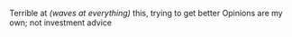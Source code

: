 Terrible at *(waves at everything)* this, trying to get better
Opinions are my own; not investment advice
